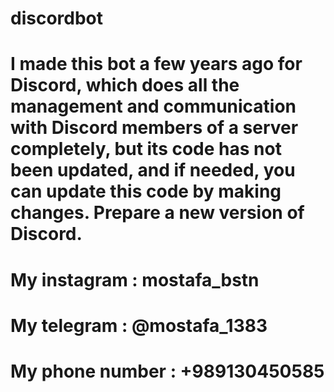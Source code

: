 # discordbot
# I made this bot a few years ago for Discord, which does all the management and communication with Discord members of a server completely, but its code has not been updated, and if needed, you can update this code by making changes. Prepare a new version of Discord.
# My instagram : mostafa_bstn
# My telegram : @mostafa_1383
# My phone number : +989130450585
